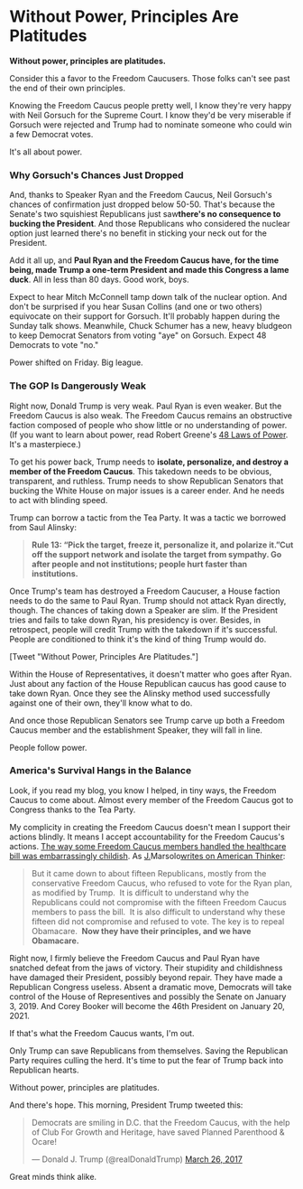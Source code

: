 # Without Power, Principles Are Platitudes

**Without power, principles are platitudes.**

Consider this a favor to the Freedom Caucusers. Those folks can't see past the end of their own principles.

Knowing the Freedom Caucus people pretty well, I know they're very happy with Neil Gorsuch for the Supreme Court. I know they'd be very miserable if Gorsuch were rejected and Trump had to nominate someone who could win a few Democrat votes.

It's all about power.

### Why Gorsuch's Chances Just Dropped

And, thanks to Speaker Ryan and the Freedom Caucus, Neil Gorsuch's chances of confirmation just dropped below 50-50\. That's because the Senate's two squishiest Republicans just saw**there's no consequence to bucking the President**. And those Republicans who considered the nuclear option just learned there's no benefit in sticking your neck out for the President.

Add it all up, and **Paul Ryan and the Freedom Caucus have, for the time being, made Trump a one-term President and made this Congress a lame duck**. All in less than 80 days. Good work, boys.

Expect to hear Mitch McConnell tamp down talk of the nuclear option. And don't be surprised if you hear Susan Collins (and one or two others) equivocate on their support for Gorsuch. It'll probably happen during the Sunday talk shows. Meanwhile, Chuck Schumer has a new, heavy bludgeon to keep Democrat Senators from voting "aye" on Gorsuch. Expect 48 Democrats to vote "no."

Power shifted on Friday. Big league.

### The GOP Is Dangerously Weak

Right now, Donald Trump is very weak. Paul Ryan is even weaker. But the Freedom Caucus is also weak. The Freedom Caucus remains an obstructive faction composed of people who show little or no understanding of power. (If you want to learn about power, read Robert Greene's [48 Laws of Power](http://amzn.to/2ok8YIZ). It's a masterpiece.)

To get his power back, Trump needs to **isolate, personalize, and destroy a member of the Freedom Caucus**. This takedown needs to be obvious, transparent, and ruthless. Trump needs to show Republican Senators that bucking the White House on major issues is a career ender. And he needs to act with blinding speed.

Trump can borrow a tactic from the Tea Party. It was a tactic we borrowed from Saul Alinsky:

> **Rule 13: “Pick the target, freeze it, personalize it, and polarize it.”**Cut off the support network and isolate the target from sympathy. Go after people and not institutions; people hurt faster than institutions**.**

Once Trump's team has destroyed a Freedom Caucuser, a House faction needs to do the same to Paul Ryan. Trump should not attack Ryan directly, though. The chances of taking down a Speaker are slim. If the President tries and fails to take down Ryan, his presidency is over. Besides, in retrospect, people will credit Trump with the takedown if it's successful. People are conditioned to think it's the kind of thing Trump would do.

[Tweet "Without Power, Principles Are Platitudes."]

Within the House of Representatives, it doesn't matter who goes after Ryan. Just about any faction of the House Republican caucus has good cause to take down Ryan. Once they see the Alinsky method used successfully against one of their own, they'll know what to do.

And once those Republican Senators see Trump carve up both a Freedom Caucus member and the establishment Speaker, they will fall in line.

People follow power.

### America's Survival Hangs in the Balance

Look, if you read my blog, you know I helped, in tiny ways, the Freedom Caucus to come about. Almost every member of the Freedom Caucus got to Congress thanks to the Tea Party.

My complicity in creating the Freedom Caucus doesn't mean I support their actions blindly. It means I accept accountability for the Freedom Caucus's actions. [The way some Freedom Caucus members handled the healthcare bill was embarrassingly childish](https://hennessysview.com/2017/03/25/7-questions-for-the-freedom-caucus/). As [J.](http://www.americanthinker.com/blog/2017/03/time_to_replace_paul_ryan_as_house_speaker.html)Marsolo[writes on American Thinker](http://www.americanthinker.com/blog/2017/03/time_to_replace_paul_ryan_as_house_speaker.html):

> But it came down to about fifteen Republicans, mostly from the conservative Freedom Caucus, who refused to vote for the Ryan plan, as modified by Trump.  It is difficult to understand why the Republicans could not compromise with the fifteen Freedom Caucus members to pass the bill.  It is also difficult to understand why these fifteen did not compromise and refused to vote. The key is to repeal Obamacare.  **Now they have their principles, and we have Obamacare.**

Right now, I firmly believe the Freedom Caucus and Paul Ryan have snatched defeat from the jaws of victory. Their stupidity and childishness have damaged their President, possibly beyond repair. They have made a Republican Congress useless. Absent a dramatic move, Democrats will take control of the House of Representives and possibly the Senate on January 3, 2019\. And Corey Booker will become the 46th President on January 20, 2021.

If that's what the Freedom Caucus wants, I'm out.

Only Trump can save Republicans from themselves. Saving the Republican Party requires culling the herd. It's time to put the fear of Trump back into Republican hearts.

Without power, principles are platitudes.

And there's hope. This morning, President Trump tweeted this:

> Democrats are smiling in D.C. that the Freedom Caucus, with the help of Club For Growth and Heritage, have saved Planned Parenthood & Ocare!
> 
> — Donald J. Trump (@realDonaldTrump) [March 26, 2017](https://twitter.com/realDonaldTrump/status/845974102619906048)

<script async="" src="//platform.twitter.com/widgets.js" charset="utf-8"></script>

Great minds think alike.